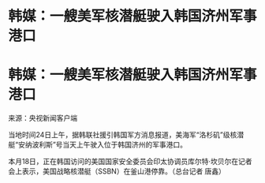 # 韩媒：一艘美军核潜艇驶入韩国济州军事港口

# 韩媒：一艘美军核潜艇驶入韩国济州军事港口

来源：央视新闻客户端

当地时间24日上午，据韩联社援引韩国军方消息报道，美海军“洛杉矶”级核潜艇“安纳波利斯”号当天上午驶入位于韩国济州的军事港口。

本月18日，正在韩国访问的美国国家安全委员会印太协调员库尔特·坎贝尔在记者会上表示，美国战略核潜艇（SSBN）在釜山港停靠。（总台记者 唐鑫）

